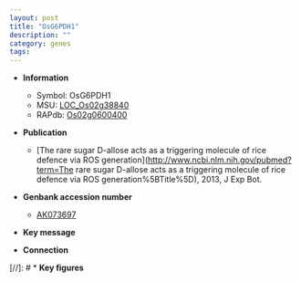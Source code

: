 ```yaml
---
layout: post
title: "OsG6PDH1"
description: ""
category: genes
tags: 
---
```


* **Information**  
    + Symbol: OsG6PDH1  
    + MSU: [LOC_Os02g38840](http://rice.plantbiology.msu.edu/cgi-bin/ORF_infopage.cgi?orf=LOC_Os02g38840)  
    + RAPdb: [Os02g0600400](http://rapdb.dna.affrc.go.jp/viewer/gbrowse_details/irgsp1?name=Os02g0600400)  

* **Publication**  
    + [The rare sugar D-allose acts as a triggering molecule of rice defence via ROS generation](http://www.ncbi.nlm.nih.gov/pubmed?term=The rare sugar D-allose acts as a triggering molecule of rice defence via ROS generation%5BTitle%5D), 2013, J Exp Bot.

* **Genbank accession number**  
    + [AK073697](http://www.ncbi.nlm.nih.gov/nuccore/AK073697)

* **Key message**  

* **Connection**  

[//]: # * **Key figures**  


